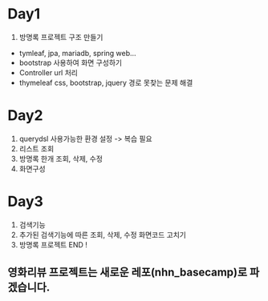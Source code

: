# Day1

1) 방명록 프로젝트 구조 만들기
 - tymleaf, jpa, mariadb, spring web...
 - bootstrap 사용하여 화면 구성하기
 - Controller url 처리
 - thymeleaf css, bootstrap, jquery 경로 못찾는 문제 해결
 
# Day2

1) querydsl 사용가능한 환경 설정 -> 복습 필요
2) 리스트 조회
3) 방명록 한개 조회, 삭제, 수정
4) 화면구성

# Day3

1) 검색기능
2) 추가된 검색기능에 따른 조회, 삭제, 수정 화면코드 고치기
3) 방명록 프로젝트 END !



## 영화리뷰 프로젝트는 새로운 레포(nhn_basecamp)로 파겠습니다.
